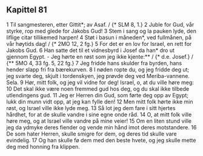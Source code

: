 ## Kapittel 81

1 Til sangmesteren, etter Gittit*; av Asaf. / {* SLM 8, 1.}
2 Juble for Gud, vår styrke, rop med glede for Jakobs Gud!
3 Stem i sang og la pauken lyde, den liflige citar tillikemed harpen!
4 Støt i basun i måneden*, ved fullmånen, på vår høytids dag! / {* 2MO 12, 2 fg.}
5 For det er en lov for Israel, en rett for Jakobs Gud.
6 Han satte det til et vidnesbyrd i Josef da han* dro ut gjennom Egypt. - Jeg hørte en røst som jeg ikke kjente:** / {* d.e. Josef.} / {** 5MO 4, 33 fg. 5, 22 fg.}
7 Jeg fridde hans skulder fra byrden, hans hender slapp fri fra bærekurven.
8 I nøden ropte du, og jeg fridde deg ut; jeg svarte deg, skjult i tordenskyen, jeg prøvde deg ved Meriba-vannene. Sela.
9 Hør, mitt folk, og jeg vil vidne for deg! Israel, o, at du ville høre meg:
10 Det skal ikke være noen fremmed gud hos deg, og du skal ikke tilbede utlendingens gud.
11 Jeg er Herren din Gud, som førte deg opp av Egypt; lukk din munn vidt opp, at jeg kan fylle den!
12 Men mitt folk hørte ikke min røst, og Israel ville ikke lyde meg.
13 Så lot jeg dem fare i sitt hjertes hårdhet, for at de skulle vandre i sine egne onde råd.
14 O, at mitt folk ville høre meg, og at Israel ville vandre på mine veier!
15 Om en liten stund ville jeg da ydmyke deres fiender og vende min hånd imot deres motstandere.
16 De som hater Herren, skulle smigre for dem, og deres tid skulle vare evindelig.
17 Og han skulle fø dem med den beste hvete, og jeg skulle mette deg med honning fra klippen.
